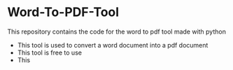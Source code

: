 # Word-To-PDF-Tool
This repository contains the code for the word to pdf tool made with python
- This tool is used to convert a word document into a pdf document
- This tool is free to use 
- This

